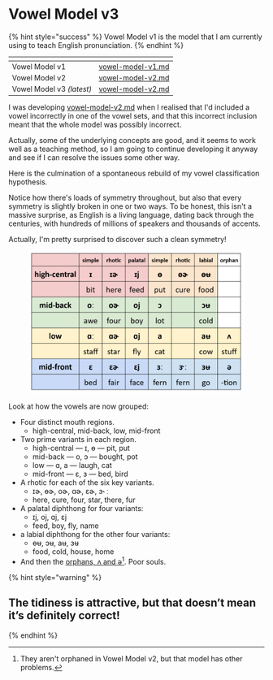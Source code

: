 # Vowel Model v3

{% hint style="success" %}
Vowel Model v1 is the model that I am currently using to teach English pronunciation.
{% endhint %}

<table data-view="cards"><thead><tr><th></th><th data-hidden data-card-target data-type="content-ref"></th></tr></thead><tbody><tr><td>Vowel Model v1</td><td><a href="vowel-model-v1.md">vowel-model-v1.md</a></td></tr><tr><td>Vowel Model v2</td><td><a href="vowel-model-v2.md">vowel-model-v2.md</a></td></tr><tr><td>Vowel Model v3 <em>(latest)</em></td><td><a href="vowel-model-v2.md">vowel-model-v2.md</a></td></tr></tbody></table>

I was developing [vowel-model-v2.md](vowel-model-v2.md "mention") when I realised that I'd included a vowel incorrectly in one of the vowel sets, and that this incorrect inclusion meant that the whole model was possibly incorrect.

Actually, some of the underlying concepts are good, and it seems to work well as a teaching method, so I am going to continue developing it anyway and see if I can resolve the issues some other way.



Here is the culmination of a spontaneous rebuild of my vowel classification hypothesis.&#x20;

Notice how there's loads of symmetry throughout, but also that every symmetry is slightly broken in one or two ways. To be honest, this isn't a massive surprise, as English is a living language, dating back through the centuries, with hundreds of millions of speakers and thousands of accents.

Actually, I'm pretty surprised to discover such a clean symmetry!

<figure><img src="../../.gitbook/assets/image (2).png" alt=""><figcaption></figcaption></figure>

Look at how the vowels are now grouped:

* Four distinct mouth regions.
  * high-central,   mid-back,   low,   mid-front
* Two prime variants in each region.
  * high-central  —  ɪ,  ɵ  —  pit,  put
  * mid-back  —  o,  ɔ  —  bought,  pot
  * low  —  ɑ,  a  —  laugh,  cat
  * mid-front  —  ɛ,  ɜ  —  bed,  bird
* A rhotic for each of the six key variants.
  * ɪɚ,   ɵɚ,   oɚ,   ɑɚ,   ɛɚ,   ɜ˞ ː
  * here, cure, four, star, there, fur
* A palatal diphthong for four variants:
  * ɪj,   oj,   ɑj,   ɛj
  * feed, boy, fly, name
* a labial diphthong for the other four variants:
  * ɵʉ,   ɔʉ,   aʉ,   ɜʉ
  * food, cold, house, home
* And then the [orphans, ʌ and ə](#user-content-fn-1)[^1]. Poor souls.

{% hint style="warning" %}
## The tidiness is attractive, but that doesn’t mean it’s definitely correct!
{% endhint %}



[^1]: They aren't orphaned in Vowel Model v2, but that model has other problems.
